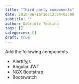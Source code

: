 ```yaml
---
title: "Third party components"
date: 2018-06-16T16:13:54+02:00
subtitle: ""
author: Gabriele Teotino
tags: []
categories: []
draft: true
---
```


Add the following components

- Alertifyjs
- Angular JWT
- NGX Bootstrap
- Bootswatch
